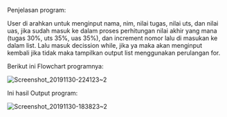 Penjelasan program:

User di arahkan untuk menginput nama, nim, nilai tugas, nilai uts, dan nilai uas, jika sudah masuk ke dalam proses perhitungan nilai akhir yang mana (tugas 30%, uts 35%, uas 35%), dan increment nomor lalu di masukan ke dalam list. Lalu masuk decission while, jika ya maka akan menginput kembali jika tidak maka tampilkan output list menggunakan perulangan for.

Berikut ini Flowchart programnya:

![Screenshot_20191130-224123~2](https://user-images.githubusercontent.com/56975779/69902639-a91c2a80-13c2-11ea-84db-dd5019fad51a.png)

Ini hasil Output program:

![Screenshot_20191130-183823~2](https://user-images.githubusercontent.com/56975779/69902664-e4b6f480-13c2-11ea-9aa5-95c2e7baf87c.png)
